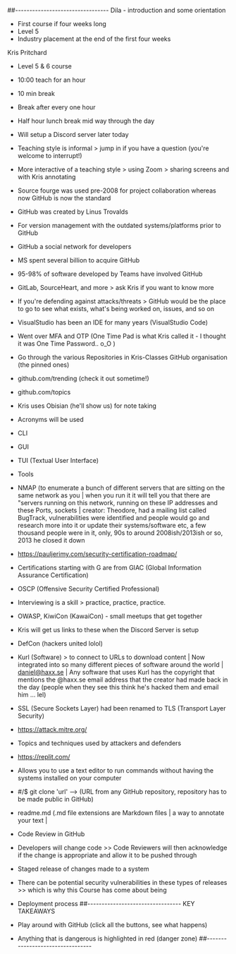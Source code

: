 
##---------------------------------
Dila - introduction and some orientation
- First course if four weeks long
- Level 5
- Industry placement at the end of the first four weeks

Kris Pritchard
- Level 5 & 6 course
- 10:00 teach for an hour
- 10 min break 
- Break after every one hour
- Half hour lunch break mid way through the day 
- Will setup a Discord server later today
- Teaching style is informal > jump in if you have a question (you're welcome to interrupt!)
- More interactive of a teaching style > using Zoom > sharing screens and with Kris annotating
    
- Source fourge was used pre-2008 for project collaboration whereas now GitHub is now the standard
- GitHub was created by Linus Trovalds
- For version management with the outdated systems/platforms prior to GitHub
- GitHub a social network for developers
- MS spent several billion to acquire GitHub
- 95-98% of software developed by Teams have involved GitHub
- GitLab, SourceHeart, and more > ask Kris if you want to know more
- If you're defending against attacks/threats > GitHub would be the place to go to see what exists, what's being worked on, issues, and so on
- VisualStudio has been an IDE for many years (VisualStudio Code)
- Went over MFA and OTP (One Time Pad is what Kris called it - I thought it was One Time Password.. o_O ) 

- Go through the various Repositories in Kris-Classes GitHub organisation (the pinned ones)
- github.com/trending (check it out sometime!)
- github.com/topics 

- Kris uses Obisian (he'll show us) for note taking
- Acronyms will be used
- CLI
- GUI
- TUI (Textual User Interface)

- Tools
- NMAP (to enumerate a bunch of different servers that are sitting on the same network as you | when you run it it will tell you that there are "servers running on this network, running on these IP addresses and these Ports, sockets | creator: Theodore, had a mailing list called BugTrack, vulnerabilities were identified and people would go and research more into it or update their systems/software etc, a few thousand people were in it, only, 90s to around 2008ish/2013ish or so, 2013 he closed it down

- https://pauljerimy.com/security-certification-roadmap/
- Certifications starting with G are from GIAC (Global Information Assurance Certification)
- OSCP (Offensive Security Certified Professional)

- Interviewing is a skill > practice, practice, practice.
- OWASP, KiwiCon (KawaiCon) - small meetups that get together 
- Kris will get us links to these when the Discord Server is setup
- DefCon (hackers united lolol)

- Kurl (Software) > to connect to URLs to download content | Now integrated into so many different pieces of software around the world | daniel@haxx.se | Any software that uses Kurl has the copyright that mentions the @haxx.se email address that the creator had made back in the day (people when they see this think he's hacked them and email him ... lel)

- SSL (Secure Sockets Layer) had been renamed to TLS (Transport Layer Security)

- https://attack.mitre.org/
- Topics and techniques used by attackers and defenders

- https://replit.com/
- Allows you to use a text editor to run commands without having the systems installed on your computer
- #<shell>/$ git clone 'url'   --> (URL from any GitHub repository, repository has to be made public in GitHub)
- readme.md (.md file extensions are Markdown files | a way to annotate your text | 

- Code Review in GitHub
- Developers will change code >> Code Reviewers will then acknowledge if the change is appropriate and allow it to be pushed through

- Staged release of changes made to a system
- There can be potential security vulnerabilities in these types of releases >> which is why this Course has come about being
- Deployment process
##---------------------------------
KEY TAKEAWAYS
- Play around with GitHub (click all the buttons, see what happens)
- Anything that is dangerous is highlighted in red (danger zone)
##---------------------------------
